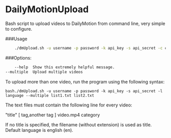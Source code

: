 DailyMotionUpload
=================

Bash script to upload videos to DailyMotion from command line, very simple to configure.

###Usage
```bash 
	./dmUpload.sh -u username -p password -k api_key -s api_secret -c category [ -t "title" ] [ -l language ] video.mp4 [ tag,another tag ]
```


###Options:
```bash 
	--help	Show this extremely helpful message.
--multiple	Upload multiple videos
```

To upload more than one video, run the program using the following syntax:

```bash./dmUpload.sh -u username -p password -k api_key -s api_secret -l language --multiple list1.txt list2.txt```

The text files must contain the following line for every video:

"title" [ tag,another tag ] video.mp4 category

If no title is specified, the filename (without extension) is used as title.
Default language is english (en).

